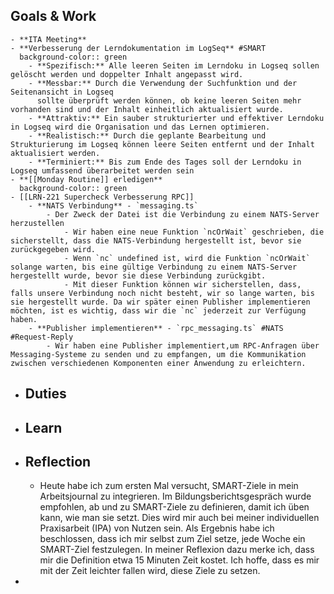 ## Goals & Work
	- **ITA Meeting**
	- **Verbesserung der Lerndokumentation im LogSeq** #SMART
	  background-color:: green
		- **Spezifisch:** Alle leeren Seiten im Lerndoku in Logseq sollen gelöscht werden und doppelter Inhalt angepasst wird.
		- **Messbar:** Durch die Verwendung der Suchfunktion und der Seitenansicht in Logseq 
		  sollte überprüft werden können, ob keine leeren Seiten mehr vorhanden sind und der Inhalt einheitlich aktualisiert wurde.
		- **Attraktiv:** Ein sauber strukturierter und effektiver Lerndoku in Logseq wird die Organisation und das Lernen optimieren.
		- **Realistisch:** Durch die geplante Bearbeitung und Strukturierung im Logseq können leere Seiten entfernt und der Inhalt aktualisiert werden.
		- **Terminiert:** Bis zum Ende des Tages soll der Lerndoku in Logseq umfassend überarbeitet werden sein
	- **[[Monday Routine]] erledigen**
	  background-color:: green
	- [[LRN-221 Supercheck Verbesserung RPC]]
		- **NATS Verbindung** - `messaging.ts`
			- Der Zweck der Datei ist die Verbindung zu einem NATS-Server herzustellen
				- Wir haben eine neue Funktion `ncOrWait` geschrieben, die sicherstellt, dass die NATS-Verbindung hergestellt ist, bevor sie zurückgegeben wird.
				- Wenn `nc` undefined ist, wird die Funktion `ncOrWait` solange warten, bis eine gültige Verbindung zu einem NATS-Server hergestellt wurde, bevor sie diese Verbindung zurückgibt.
				- Mit dieser Funktion können wir sicherstellen, dass, falls unsere Verbindung noch nicht besteht, wir so lange warten, bis sie hergestellt wurde. Da wir später einen Publisher implementieren möchten, ist es wichtig, dass wir die `nc` jederzeit zur Verfügung haben.
		- **Publisher implementieren** - `rpc_messaging.ts` #NATS #Request-Reply
			- Wir haben eine Publisher implementiert,um RPC-Anfragen über Messaging-Systeme zu senden und zu empfangen, um die Kommunikation zwischen verschiedenen Komponenten einer Anwendung zu erleichtern.
- ## Duties
- ## Learn
- ## Reflection
	- Heute habe ich zum ersten Mal versucht, SMART-Ziele in mein Arbeitsjournal zu integrieren. Im Bildungsberichtsgespräch wurde empfohlen, ab und zu SMART-Ziele zu definieren, damit ich üben kann, wie man sie setzt. Dies wird mir auch bei meiner individuellen Praxisarbeit (IPA) von Nutzen sein. Als Ergebnis habe ich beschlossen, dass ich mir selbst zum Ziel setze, jede Woche ein SMART-Ziel festzulegen. In meiner Reflexion dazu merke ich, dass mir die Definition etwa 15 Minuten Zeit kostet. Ich hoffe, dass es mir mit der Zeit leichter fallen wird, diese Ziele zu setzen.
-
